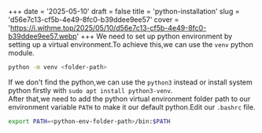 +++
date = '2025-05-10'
draft = false
title = 'python-installation'
slug = 'd56e7c13-cf5b-4e49-8fc0-b39ddee9ee57'
cover = 'https://i.withme.top/2025/05/10/d56e7c13-cf5b-4e49-8fc0-b39ddee9ee57.webp'
+++
We need to set up python environment by setting up a virtual environment.To achieve this,we can use the `venv` python module.
```bash
python -m venv <folder-path>
```
If we don't find the python,we can use the `python3` instead or install system python firstly with `sudo apt install python3-venv`.  
After that,we need to add the python virtual environment folder path to our environment variable `PATH` to make it our default python.Edit our `.bashrc` file.
```bash
export PATH=<python-env-folder-path>/bin:$PATH
```